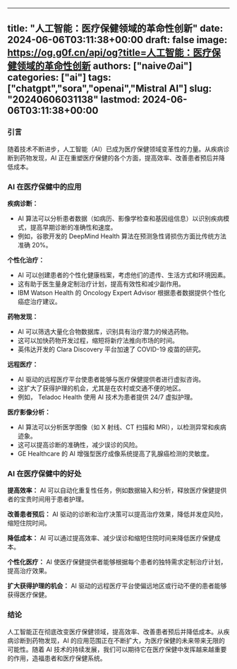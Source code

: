 
---
title: "人工智能：医疗保健领域的革命性创新"
date: 2024-06-06T03:11:38+00:00
draft: false
image: https://og.g0f.cn/api/og?title=人工智能：医疗保健领域的革命性创新
authors: ["naiveのai"]
categories: ["ai"]
tags: ["chatgpt","sora","openai","Mistral AI"]
slug: "20240606031138"
lastmod: 2024-06-06T03:11:38+00:00
---
### 引言

随着技术不断进步，人工智能（AI）已成为医疗保健领域变革性的力量。从疾病诊断到药物发现，AI 正在重塑医疗保健的各个方面，提高效率、改善患者预后并降低成本。

### AI 在医疗保健中的应用

**疾病诊断：**
- AI 算法可以分析患者数据（如病历、影像学检查和基因组信息）以识别疾病模式，提高早期诊断的准确性和速度。
- 例如，谷歌开发的 DeepMind Health 算法在预测急性肾损伤方面比传统方法准确 20%。

**个性化治疗：**
- AI 可以创建患者的个性化健康档案，考虑他们的遗传、生活方式和环境因素。
- 这有助于医生量身定制治疗计划，提高有效性和减少副作用。
- IBM Watson Health 的 Oncology Expert Advisor 根据患者数据提供个性化癌症治疗建议。

**药物发现：**
- AI 可以筛选大量化合物数据库，识别具有治疗潜力的候选药物。
- 这可以加快药物开发过程，缩短将新疗法推向市场的时间。
- 英伟达开发的 Clara Discovery 平台加速了 COVID-19 疫苗的研究。

**远程医疗：**
- AI 驱动的远程医疗平台使患者能够与医疗保健提供者进行虚拟咨询。
- 这扩大了获得护理的机会，尤其是在农村或交通不便的地区。
- 例如， Teladoc Health 使用 AI 技术为患者提供 24/7 虚拟护理。

**医疗影像分析：**
- AI 算法可以分析医学图像（如 X 射线、CT 扫描和 MRI），以检测异常和疾病迹象。
- 这可以提高诊断的准确性，减少误诊的风险。
- GE Healthcare 的 AI 增强型医疗成像系统提高了乳腺癌检测的灵敏度。

### AI 在医疗保健中的好处

**提高效率：** AI 可以自动化重复性任务，例如数据输入和分析，释放医疗保健提供者的宝贵时间用于患者护理。

**改善患者预后：** AI 驱动的诊断和治疗决策可以提高治疗效果，降低并发症风险，缩短住院时间。

**降低成本：** AI 可以通过提高效率、减少误诊和缩短住院时间来降低医疗保健成本。

**个性化医疗：** AI 使医疗保健提供者能够根据每个患者的独特需求定制治疗计划，提高治疗效果。

**扩大获得护理的机会：** AI 驱动的远程医疗平台使偏远地区或行动不便的患者能够获得医疗保健。

### 结论

人工智能正在彻底改变医疗保健领域，提高效率、改善患者预后并降低成本。从疾病诊断到药物发现，AI 的应用范围正在不断扩大，为医疗保健的未来带来无限的可能性。随着 AI 技术的持续发展，我们可以期待它在医疗保健中发挥越来越重要的作用，造福患者和医疗保健系统。